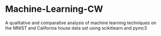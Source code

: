 # Machine-Learning-CW
A  qualitative and comparative analysis of machine learning techniques on the MNIST and California house data set using scikitlearn and pymc3
